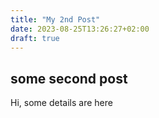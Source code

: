 ```yaml
---
title: "My 2nd Post"
date: 2023-08-25T13:26:27+02:00
draft: true
---
```


## some second post

Hi, some details are here

